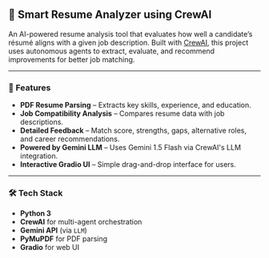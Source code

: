 ## 🧠 Smart Resume Analyzer using CrewAI

An AI-powered resume analysis tool that evaluates how well a candidate’s résumé aligns with a given job description. Built with [CrewAI](https://github.com/joaomdmoura/crewAI), this project uses autonomous agents to extract, evaluate, and recommend improvements for better job matching.

---

### 🚀 Features

-  **PDF Resume Parsing** – Extracts key skills, experience, and education.
-  **Job Compatibility Analysis** – Compares resume data with job descriptions.
-  **Detailed Feedback** – Match score, strengths, gaps, alternative roles, and career recommendations.
-  **Powered by Gemini LLM** – Uses Gemini 1.5 Flash via CrewAI's LLM integration.
-  **Interactive Gradio UI** – Simple drag-and-drop interface for users.

---

### 🛠️ Tech Stack

- **Python 3**
- **CrewAI** for multi-agent orchestration
- **Gemini API** (via `LLM`)
- **PyMuPDF** for PDF parsing
- **Gradio** for web UI


   
